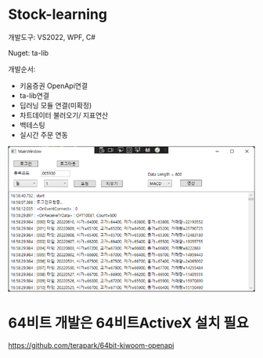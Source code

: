 # Stock-learning

개발도구: VS2022, WPF, C#

Nuget: ta-lib

개발순서:
- 키움증권 OpenApi연결
- ta-lib연결
- 딥러닝 모듈 연결(미확정)
- 차트데이터 불러오기/ 지표연산
- 백테스팅
- 실시간 주문 연동

![](./img/run-1.png)


# 64비트 개발은 64비트ActiveX 설치 필요
https://github.com/terapark/64bit-kiwoom-openapi
